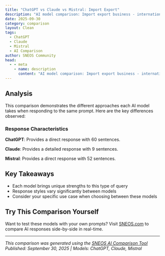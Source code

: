 ```yaml
---
title: "ChatGPT vs Claude vs Mistral: Import Export"
description: "AI model comparison: Import export business - international trade basics..."
date: 2025-09-30
category: comparison
layout: Clean
tags:
  - ChatGPT
  - Claude
  - Mistral
  - AI Comparison
author: SNEOS Community
head:
  - - meta
    - name: description
      content: "AI model comparison: Import export business - international trade basics..."
---
```


<ChatComparison
  title="ChatGPT vs Claude vs Mistral: Import Export"
  prompt="Import export business - international trade basics"
  :responses='{
    "ChatGPT": "Certainly! Here\u0027s an overview of the basics of import-export business and international trade:\n\n### 1. **What is Import-Export Business?**\n- **Import**: Bringing goods or services into a country from abroad for sale.\n- **Export**: Sending goods or services from one country to another for sale.\n\n### 2. **Key Elements of International Trade**\n- **Goods \u0026 Services**: Can include manufactured products, raw materials, software, consulting, and more.\n- **Trade Parties**: Exporter (seller), Importer (buyer), shipping companies, customs authorities.\n\n### 3. **Steps to Start an Import-Export Business**\n1. **Market Research**\n   - Identify demand for products internationally.\n   - Analyze competitors and pricing.\n2. **Choose Products to Trade**\n   - Select goods with good international demand and compliance with regulations.\n3. **Legal Requirements**\n   - Obtain Import Export Code (IEC) or equivalent licensing.\n   - Register your business legally.\n4. **Understand Trade Regulations**\n   - Customs duties, tariffs, taxes.\n   - Import-export restrictions, quotas.\n5. **Find Suppliers and Buyers**\n   - Attend trade fairs, use online platforms like Alibaba.\n6. **Pricing and Payment Terms**\n   - Decide pricing in consideration of tariffs, freight, insurance.\n   - Use secure payment methods (LC \u2013 Letter of Credit, advance payment).\n7. **Shipping \u0026 Logistics**\n   - Choose mode of transport (air, sea, land).\n   - Handle packaging, labeling according to destination country standards.\n8. **Customs Clearance**\n   - Documentation: Bill of Lading, Commercial Invoice, Packing List, Certificate of Origin, Insurance Certificate.\n   - Work with customs brokers for smooth clearance.\n\n### 4. **Important Documents in International Trade**\n- **Bill of Lading**: Proof of shipment.\n- **Commercial Invoice**: Details of the goods and price.\n- **Packing List**: Details of packaging.\n- **Certificate of Origin**: Where the goods were made.\n- **Insurance Certificate**: Coverage details during transit.\n- **Import/Export Licenses**.\n\n### 5. **Modes of Payment**\n- **Advance Payment**: Buyer pays before shipment.\n- **Letter of Credit (LC)**: Bank guarantees payment on fulfillment of terms.\n- **Documentary Collections**: Bank intermediary exchanges documents for payment.\n- **Open Account**: Payment after delivery (higher risk).\n\n### 6. **Incoterms (International Commercial Terms)**\nThese define responsibilities of buyer/seller in shipping:\n- **EXW** (Ex Works): Buyer handles almost everything.\n- **FOB** (Free on Board): Seller responsible until goods are on board the ship.\n- **CIF** (Cost, Insurance \u0026 Freight): Seller pays cost, insurance, freight to port.\n- **DAP** (Delivered at Place): Seller responsible till goods arrive at buyer\u2019s location.\n\n### 7. **Challenges in Import-Export**\n- Currency fluctuations.\n- Cultural and language barriers.\n- Political risks and changing regulations.\n- Quality control and compliance.\n\n### 8. **Tips for Success**\n- Build strong relationships with partners.\n- Stay updated on international laws and market trends.\n- Use technology for documentation and communication.\n- Plan for logistics delays and contingencies.\n\n---\n\nIf you want, I can also provide guidance on specific areas like legal setup, finding partners, or understanding documentation in detail. Let me know!",
    "Claude": "# Import Export Business - International Trade Basics\n\n## What is Import-Export Business?\n\n**Import**: Bringing goods or services from foreign countries into your home country for sale\n**Export**: Selling and shipping goods or services from your home country to foreign markets\n\n## Key Business Models\n\n### 1. **Direct Trading**\n- Buy products domestically and sell internationally (export)\n- Source products internationally and sell domestically (import)\n\n### 2. **Trading Company**\n- Act as intermediary between manufacturers and foreign buyers\n- Don\u0027t own inventory, facilitate transactions\n\n### 3. **Distribution/Agency**\n- Become exclusive distributor for foreign brands\n- Represent domestic companies in international markets\n\n## Getting Started\n\n### Market Research\n- **Product Selection**: High demand, regulatory compliance, profit margins\n- **Target Markets**: Economic conditions, trade relations, cultural factors\n- **Competition Analysis**: Existing players, pricing strategies\n- **Regulations**: Import/export restrictions, tariffs, licensing requirements\n\n### Legal Requirements\n- **Business Registration**: LLC, Corporation, or Partnership\n- **Import/Export License**: Required in most countries\n- **Tax Registration**: Sales tax, VAT, customs duties\n- **Industry-Specific Permits**: Food, electronics, pharmaceuticals, etc.\n\n## Essential Documentation\n\n### Export Documents\n- Commercial Invoice\n- Packing List\n- Bill of Lading/Airway Bill\n- Export License (if required)\n- Certificate of Origin\n- Insurance Certificate\n\n### Import Documents\n- Purchase Order\n- Letter of Credit\n- Import License\n- Customs Declaration\n- Quality/Safety Certificates\n\n## Financial Considerations\n\n### Payment Methods\n- **Letter of Credit (LC)**: Bank-guaranteed payment\n- **Documentary Collection**: Bank handles document exchange\n- **Open Account**: Payment after delivery (higher risk)\n- **Advance Payment**: Payment before shipment (lower risk)\n\n### Cost Factors\n- Product cost\n- Shipping and logistics\n- Insurance\n- Customs duties and taxes\n- Storage and handling\n- Currency exchange fluctuations\n\n## Logistics \u0026 Shipping\n\n### Transportation Modes\n- **Sea Freight**: Cost-effective for large volumes, slower\n- **Air Freight**: Fast but expensive, good for high-value items\n- **Land Transport**: Regional trade, trucks/rail\n- **Multimodal**: Combination of transport methods\n\n### Incoterms (International Commercial Terms)\n- **FOB (Free on Board)**: Seller delivers to port\n- **CIF (Cost, Insurance, Freight)**: Seller pays shipping and insurance\n- **DDP (Delivered Duty Paid)**: Seller handles all costs and risks\n- **EXW (Ex Works)**: Buyer handles all shipping and costs\n\n## Finding Suppliers \u0026 Buyers\n\n### Supplier Sources\n- Trade shows and exhibitions\n- Online B2B platforms (Alibaba, Global Sources)\n- Trade associations\n- Government trade offices\n- Direct manufacturer contact\n\n### Finding Buyers\n- International trade fairs\n- Online marketplaces\n- Trade missions\n- Export promotion agencies\n- Business networking\n- Digital marketing\n\n## Risk Management\n\n### Common Risks\n- **Currency fluctuations**\n- **Political instability**\n- **Non-payment by buyers**\n- **Quality control issues**\n- **Shipping delays/damage**\n- **Regulatory changes**\n\n### Risk Mitigation\n- Export credit insurance\n- Diversify markets and suppliers\n- Use secure payment methods\n- Quality control inspections\n- Legal contracts and agreements\n- Stay updated on regulations\n\n## Success Tips\n\n### 1. **Start Small**\n- Begin with familiar products or markets\n- Test with small orders before scaling\n- Learn from initial experiences\n\n### 2. **Build Relationships**\n- Develop trust with suppliers and buyers\n- Maintain regular communication\n- Visit trade partners when possible\n\n### 3. **Stay Compliant**\n- Understand all applicable regulations\n- Keep accurate records\n- Work with customs brokers and freight forwarders\n\n### 4. **Technology \u0026 Tools**\n- Use trade management software\n- Online payment platforms\n- Digital communication tools\n- Market research platforms\n\n## Common Challenges \u0026 Solutions\n\n| Challenge | Solution |\n|-----------|----------|\n| Language barriers | Hire translators, learn basic phrases |\n| Cultural differences | Research customs, build cultural awareness |\n| Complex regulations | Work with trade consultants, join trade associations |\n| Cash flow issues | Use trade financing, factor receivables |\n| Quality control | Implement inspection processes, visit suppliers |\n\n## Financial Planning\n\n### Initial Investment\n- Business setup costs: $5,000",
    "Mistral": "Starting an import-export business involves understanding the basics of international trade. Here are some key aspects to consider:\n\n### 1. **Understanding the Market**\n   - **Research:** Identify products that have high demand in your target market. Consider factors like cultural preferences, economic conditions, and market trends.\n   - **Competition:** Analyze your competitors to understand their strengths and weaknesses.\n\n### 2. **Product Selection**\n   - **Demand:** Choose products that have a steady or growing demand.\n   - **Supply:** Ensure a reliable supply chain. Consider factors like production capacity, quality control, and lead times.\n\n### 3. **Legal and Regulatory Compliance**\n   - **Import/Export Licenses:** Obtain necessary licenses and permits.\n   - **Customs Regulations:** Understand customs duties, tariffs, and other fees.\n   - **Trade Agreements:** Be aware of trade agreements that might affect your business, such as free trade agreements (FTAs).\n\n### 4. **Logistics and Supply Chain Management**\n   - **Transportation:** Choose the right mode of transportation (air, sea, land) based on cost, speed, and reliability.\n   - **Warehousing:** Ensure proper storage and handling of goods.\n   - **Documentation:** Prepare necessary documents like commercial invoices, packing lists, bills of lading, and certificates of origin.\n\n### 5. **Financial Management**\n   - **Pricing:** Determine pricing strategies that cover costs and provide a profit margin.\n   - **Currency Exchange:** Manage currency exchange risks.\n   - **Payment Terms:** Negotiate payment terms such as letters of credit, open account, or cash in advance.\n\n### 6. **Risk Management**\n   - **Insurance:** Obtain insurance to cover risks such as damage, loss, or theft during transit.\n   - **Political Risks:** Be aware of political instability in the countries you are trading with.\n   - **Economic Risks:** Monitor economic conditions that could affect demand and supply.\n\n### 7. **Marketing and Sales**\n   - **Branding:** Develop a strong brand identity.\n   - **Sales Channels:** Choose appropriate sales channels such as e-commerce, wholesale, or retail.\n   - **Customer Service:** Provide excellent customer service to build loyalty and repeat business.\n\n### 8. **Technology and Automation**\n   - **ERP Systems:** Use Enterprise Resource Planning (ERP) systems to manage inventory, orders, and logistics.\n   - **E-commerce Platforms:** Utilize e-commerce platforms to reach a broader audience.\n   - **CRM Systems:** Implement Customer Relationship Management (CRM) systems to manage customer interactions.\n\n### 9. **Cultural and Language Barriers**\n   - **Cultural Sensitivity:** Understand cultural differences and adapt your business practices accordingly.\n   - **Language:** Ensure effective communication by using translators or multilingual staff.\n\n### 10. **Sustainability and Ethical Practices**\n   - **Environmental Impact:** Consider the environmental impact of your products and supply chain.\n   - **Ethical Sourcing:** Ensure that your suppliers adhere to ethical practices, including fair labor standards.\n\n### 11. **Networking and Partnerships**\n   - **Industry Associations:** Join industry associations and attend trade shows to network and stay updated.\n   - **Partnerships:** Form strategic partnerships with suppliers, distributors, and other stakeholders.\n\n### 12. **Continuous Learning and Adaptation**\n   - **Market Trends:** Stay updated with market trends and consumer preferences.\n   - **Technology:** Adopt new technologies to improve efficiency and competitiveness.\n\n### Key Documents for International Trade:\n   - **Commercial Invoice:** Detailed description of the goods, quantity, price, and terms of sale.\n   - **Packing List:** Detailed list of the goods being shipped.\n   - **Bill of Lading:** Contract between the shipper and the carrier for the transport of goods.\n   - **Certificate of Origin:** Document certifying the country of origin of the goods.\n   - **Insurance Certificate:** Document certifying that the goods are insured.\n\n### Conclusion\nStarting an import-export business requires careful planning, thorough research, and a deep understanding of international trade regulations. By focusing on market research, product selection, logistics, financial management, and risk mitigation, you can build a successful and sustainable business."
  }'
  published-date="22:46"
/>

## Analysis

This comparison demonstrates the different approaches each AI model takes when responding to the same prompt. Here are the key differences observed:

### Response Characteristics

**ChatGPT**: Provides a direct response with 60 sentences. 

**Claude**: Provides a detailed response with 9 sentences. 

**Mistral**: Provides a direct response with 52 sentences. 

## Key Takeaways

- Each model brings unique strengths to this type of query
- Response styles vary significantly between models
- Consider your specific use case when choosing between these models

## Try This Comparison Yourself

Want to test these models with your own prompts? Visit [SNEOS.com](https://sneos.com) to compare AI responses side-by-side in real-time.

---

*This comparison was generated using the [SNEOS AI Comparison Tool](https://sneos.com)*
*Published: September 30, 2025 | Models: ChatGPT, Claude, Mistral*
